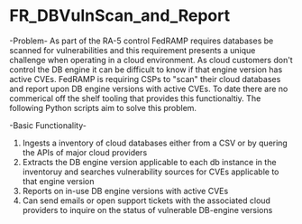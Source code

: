 # FR_DBVulnScan_and_Report

-Problem-
As part of the RA-5 control FedRAMP requires databases be scanned for vulnerabilities and this requirement presents a unique challenge when operating in a cloud environment. As cloud customers don't control the DB engine it can be difficult to know if that engine version has active CVEs. FedRAMP is requiring CSPs to "scan" their cloud databases and report upon DB engine versions with active CVEs. To date there are no commerical off the shelf tooling that provides this functionaltiy. The following Python scripts aim to solve this problem.

-Basic Functionality-
1. Ingests a inventory of cloud databases either from a CSV or by quering the APIs of major cloud providers
2. Extracts the DB engine version applicable to each db instance in the inventoruy and searches vulnerability sources for CVEs applicable to that engine version
3. Reports on in-use DB engine versions with active CVEs
4. Can send emails or open support tickets with the associated cloud providers to inquire on the status of vulnerable DB-engine versions
